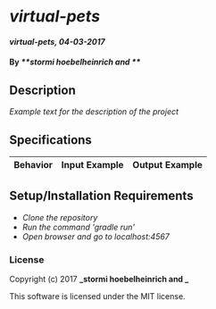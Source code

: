 # _virtual-pets_

#### _virtual-pets, 04-03-2017_

#### By _**stormi hoebelheinrich and **_

## Description
_Example text for the description of the project_


## Specifications

| Behavior                   | Input Example     | Output Example    |
| -------------------------- | -----------------:| -----------------:|



## Setup/Installation Requirements

* _Clone the repository_
* _Run the command 'gradle run'_
* _Open browser and go to localhost:4567_


### License

Copyright (c) 2017 **_stormi hoebelheinrich and _**

This software is licensed under the MIT license.
